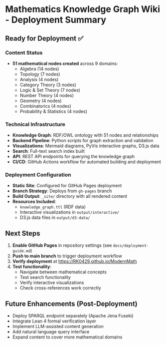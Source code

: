 # Mathematics Knowledge Graph Wiki - Deployment Summary

## Ready for Deployment ✅

### Content Status
- **51 mathematical nodes created** across 9 domains:
  - Algebra (14 nodes)
  - Topology (7 nodes)  
  - Analysis (4 nodes)
  - Category Theory (3 nodes)
  - Logic & Set Theory (7 nodes)
  - Number Theory (4 nodes)
  - Geometry (4 nodes)
  - Combinatorics (4 nodes)
  - Probability & Statistics (4 nodes)

### Technical Infrastructure
- **Knowledge Graph**: RDF/OWL ontology with 51 nodes and relationships
- **Backend Pipeline**: Python scripts for graph extraction and validation
- **Visualizations**: Mermaid diagrams, PyVis interactive graphs, D3.js data
- **Search**: Full-text search index built
- **API**: REST API endpoints for querying the knowledge graph
- **CI/CD**: GitHub Actions workflow for automated building and deployment

### Deployment Configuration
- **Static Site**: Configured for GitHub Pages deployment
- **Branch Strategy**: Deploys from `gh-pages` branch
- **Build Output**: `_site/` directory with all rendered content
- **Resources Included**:
  - `knowledge_graph.ttl` (RDF data)
  - Interactive visualizations in `output/interactive/`
  - D3.js data files in `output/d3-data/`

## Next Steps

1. **Enable GitHub Pages** in repository settings (see `docs/deployment-guide.md`)
2. **Push to main branch** to trigger deployment workflow
3. **Verify deployment** at https://RK0429.github.io/ModernMath
4. **Test functionality**:
   - Navigate between mathematical concepts
   - Test search functionality
   - Verify interactive visualizations
   - Check cross-references work correctly

## Future Enhancements (Post-Deployment)

- Deploy SPARQL endpoint separately (Apache Jena Fuseki)
- Integrate Lean 4 formal verification layer
- Implement LLM-assisted content generation
- Add natural language query interface
- Expand content to cover more mathematical domains